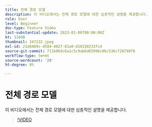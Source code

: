 ```yaml
---
title: 전체 경로 모델
description: 이 비디오에서는 전체 경로 모델에 대한 심층적인 설명을 제공합니다.
role: User
level: Beginner
doc-type: Feature Video
last-substantial-update: 2023-01-06T00:00:00Z
kt: 11698
thumbnail: 347232.jpeg
exl-id: 21d8489c-d504-4827-81a0-d10150233fcd
source-git-commit: 711b06dc6a1c5c9ab6d65996c0bc536cf28790f8
workflow-type: tm+mt
source-wordcount: '28'
ht-degree: 0%

---
```


# 전체 경로 모델

이 비디오에서는 전체 경로 모델에 대한 심층적인 설명을 제공합니다.

>[!VIDEO](https://video.tv.adobe.com/v/347232/?quality=12&learn=on)
